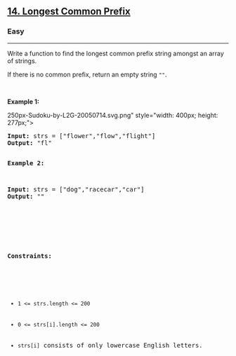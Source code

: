 <h2><a href="https://leetcode.com/problems/longest-common-prefix/description/">14. Longest Common Prefix</a></h2><h3>Easy</h3><hr><div><p>Write a function to find the longest common prefix string amongst an array of strings.

If there is no common prefix, return an empty string <code>""</code>.

<p>&nbsp;</p>
<p><strong>Example 1:</strong></p>250px-Sudoku-by-L2G-20050714.svg.png" style="width: 400px; height: 277px;">
<pre><strong>Input:</strong> strs = ["flower","flow","flight"]
<strong>Output:</strong> "fl"

<p><strong>Example 2:</strong></p>
<pre><strong>Input:</strong> strs = ["dog","racecar","car"]
<strong>Output:</strong> ""
</pre>
<p>&nbsp;</p>

<p><strong>Constraints:</strong></p>

<ul>
	<li><code>1 <= strs.length <= 200</code></li>
	<li><code>0 <= strs[i].length <= 200</code></li>
    <li><code>strs[i]</code> consists of only lowercase English letters.</li>
</ul>
</div>